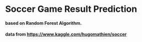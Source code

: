 # Soccer Game Result Prediction

#### based on Random Forest Algorithm.
#### data from https://www.kaggle.com/hugomathien/soccer
